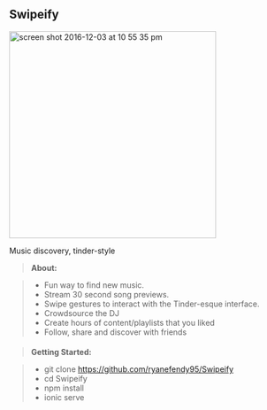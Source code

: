 **Swipeify**
-------------

<img width="374" alt="screen shot 2016-12-03 at 10 55 35 pm" src="https://cloud.githubusercontent.com/assets/12979345/20901042/b93b4f74-bafe-11e6-9b6a-9b88638d3d15.png">

Music discovery, tinder-style

> **About:**

> - Fun way to find new music.
> - Stream 30 second song previews.
> - Swipe gestures to interact with the Tinder-esque interface.
> - Crowdsource the DJ
> - Create hours of content/playlists that you liked
> - Follow, share and discover with friends

#### 

> **Getting Started:**

> - git clone https://github.com/ryanefendy95/Swipeify
> - cd Swipeify
> - npm install
> - ionic serve
